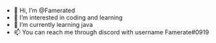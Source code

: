 - 👋 Hi, I’m @Famerated
- 👀 I’m interested in coding and learning
- 🌱 I’m currently learning java
- 📫 You can reach me through discord with username Famerate#0919

<!---
Famerated/Famerated is a ✨ special ✨ repository because its `README.md` (this file) appears on your GitHub profile.
You can click the Preview link to take a look at your changes.
--->
